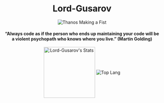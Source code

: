 <div align="center">

# Lord-Gusarov

<div align="center"><img src="Thanos_glove.gif" alt="Thanos Making a Fist" />
 
#### “Always code as if the person who ends up maintaining your code will be a violent psychopath who knows where you live.” (Martin Golding)
 
<!--  GitHub Stats --->
<a><img height="165px" img align="center" alt="Lord-Gusarov's Stats" src="https://github-readme-stats.vercel.app/api?username=Lord-Gusarov&show_icons=true&theme=chartreuse-dark" />
</a><a><img hight="160px" img align="center" alt="Top Lang" src="https://github-readme-stats.vercel.app/api/top-langs/?username=Lord-Gusarov&layout=compact&hide=perl&theme=chartreuse-dark" /></a>




  

<!--
**Lord-Gusarov/Lord-gusarov** is a ✨ _special_ ✨ repository because its `README.md` (this file) appears on your GitHub profile.

Here are some ideas to get you started:

- 🔭 I’m currently working on ...
- 🌱 I’m currently learning ...
- 👯 I’m looking to collaborate on ...
- 🤔 I’m looking for help with ...
- 💬 Ask me about ...
- 📫 How to reach me: ...
- 😄 Pronouns: ...
- ⚡ Fun fact: ...
-->
